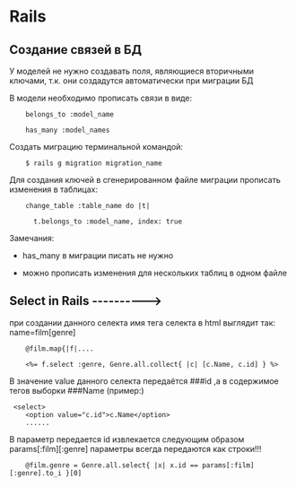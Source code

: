 # Rails
## Создание связей в БД
У моделей не нужно создавать поля, являющиеся вторичными ключами, т.к. они создадутся автоматически при миграции БД

В модели необходимо прописать связи в виде:
```
	belongs_to :model_name

	has_many :model_names
```
Создать миграцию терминальной командой:
```
	$ rails g migration migration_name
```
Для создания ключей в сгенерированном файле миграции прописать изменения в таблицах:
```
	change_table :table_name do |t|

	  t.belongs_to :model_name, index: true
```
Замечания:

* has_many в миграции писать не нужно

* можно прописать изменения для нескольких таблиц в одном файле

## Select in Rails  ---------->

при создании данного селекта имя тега селекта в html выглядит так: name=film[genre]

```
	@film.map{|f|....

   	<%= f.select :genre, Genre.all.collect{ |c| [c.Name, c.id] } %>
```
 В значение value данного селекта передаётся ###id ,а в содержимое тегов выборки ###Name
 (пример:)
 
	 <select>
		<option value="c.id">c.Name</option>
		......
В параметр передается id извлекается следующим образом params[:film][:genre]
параметры всегда передаются как строки!!!
```
	@film.genre = Genre.all.select{ |x| x.id == params[:film][:genre].to_i }[0]
```	
